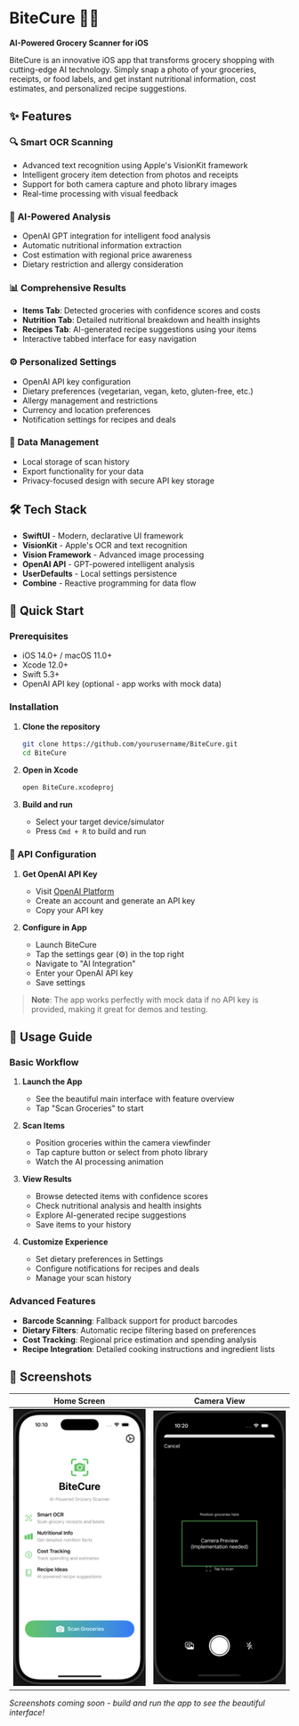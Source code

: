 # BiteCure 🍎📱

**AI-Powered Grocery Scanner for iOS**

BiteCure is an innovative iOS app that transforms grocery shopping with cutting-edge AI technology. Simply snap a photo of your groceries, receipts, or food labels, and get instant nutritional information, cost estimates, and personalized recipe suggestions.

## ✨ Features

### 🔍 **Smart OCR Scanning**

- Advanced text recognition using Apple's VisionKit framework
- Intelligent grocery item detection from photos and receipts
- Support for both camera capture and photo library images
- Real-time processing with visual feedback

### 🤖 **AI-Powered Analysis**

- OpenAI GPT integration for intelligent food analysis
- Automatic nutritional information extraction
- Cost estimation with regional price awareness
- Dietary restriction and allergy consideration

### 📊 **Comprehensive Results**

- **Items Tab**: Detected groceries with confidence scores and costs
- **Nutrition Tab**: Detailed nutritional breakdown and health insights
- **Recipes Tab**: AI-generated recipe suggestions using your items
- Interactive tabbed interface for easy navigation

### ⚙️ **Personalized Settings**

- OpenAI API key configuration
- Dietary preferences (vegetarian, vegan, keto, gluten-free, etc.)
- Allergy management and restrictions
- Currency and location preferences
- Notification settings for recipes and deals

### 💾 **Data Management**

- Local storage of scan history
- Export functionality for your data
- Privacy-focused design with secure API key storage

## 🛠️ Tech Stack

- **SwiftUI** - Modern, declarative UI framework
- **VisionKit** - Apple's OCR and text recognition
- **Vision Framework** - Advanced image processing
- **OpenAI API** - GPT-powered intelligent analysis
- **UserDefaults** - Local settings persistence
- **Combine** - Reactive programming for data flow

## 🚀 Quick Start

### Prerequisites

- iOS 14.0+ / macOS 11.0+
- Xcode 12.0+
- Swift 5.3+
- OpenAI API key (optional - app works with mock data)

### Installation

1. **Clone the repository**

   ```bash
   git clone https://github.com/yourusername/BiteCure.git
   cd BiteCure
   ```

2. **Open in Xcode**

   ```bash
   open BiteCure.xcodeproj
   ```

3. **Build and run**
   - Select your target device/simulator
   - Press `Cmd + R` to build and run

### 🔑 API Configuration

1. **Get OpenAI API Key**

   - Visit [OpenAI Platform](https://platform.openai.com/)
   - Create an account and generate an API key
   - Copy your API key

2. **Configure in App**
   - Launch BiteCure
   - Tap the settings gear (⚙️) in the top right
   - Navigate to "AI Integration"
   - Enter your OpenAI API key
   - Save settings

> **Note**: The app works perfectly with mock data if no API key is provided, making it great for demos and testing.

## 📱 Usage Guide

### Basic Workflow

1. **Launch the App**

   - See the beautiful main interface with feature overview
   - Tap "Scan Groceries" to start

2. **Scan Items**

   - Position groceries within the camera viewfinder
   - Tap capture button or select from photo library
   - Watch the AI processing animation

3. **View Results**

   - Browse detected items with confidence scores
   - Check nutritional analysis and health insights
   - Explore AI-generated recipe suggestions
   - Save items to your history

4. **Customize Experience**
   - Set dietary preferences in Settings
   - Configure notifications for recipes and deals
   - Manage your scan history

### Advanced Features

- **Barcode Scanning**: Fallback support for product barcodes
- **Dietary Filters**: Automatic recipe filtering based on preferences
- **Cost Tracking**: Regional price estimation and spending analysis
- **Recipe Integration**: Detailed cooking instructions and ingredient lists

## 🎨 Screenshots

|                 Home Screen                  |                  Camera View                   |
| :------------------------------------------: | :--------------------------------------------: |
| <img src="screenshots/home.png" width="250"> | <img src="screenshots/camera.png" width="250"> |

_Screenshots coming soon - build and run the app to see the beautiful interface!_
